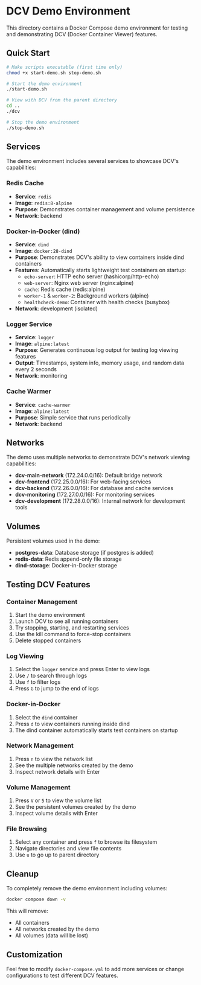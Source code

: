 # DCV Demo Environment

This directory contains a Docker Compose demo environment for testing and demonstrating DCV (Docker Container Viewer) features.

## Quick Start

```bash
# Make scripts executable (first time only)
chmod +x start-demo.sh stop-demo.sh

# Start the demo environment
./start-demo.sh

# View with DCV from the parent directory
cd ..
./dcv

# Stop the demo environment
./stop-demo.sh
```

## Services

The demo environment includes several services to showcase DCV's capabilities:

### Redis Cache
- **Service**: `redis`
- **Image**: `redis:8-alpine`
- **Purpose**: Demonstrates container management and volume persistence
- **Network**: backend

### Docker-in-Docker (dind)
- **Service**: `dind`
- **Image**: `docker:28-dind`
- **Purpose**: Demonstrates DCV's ability to view containers inside dind containers
- **Features**: Automatically starts lightweight test containers on startup:
  - `echo-server`: HTTP echo server (hashicorp/http-echo)
  - `web-server`: Nginx web server (nginx:alpine)
  - `cache`: Redis cache (redis:alpine)
  - `worker-1` & `worker-2`: Background workers (alpine)
  - `healthcheck-demo`: Container with health checks (busybox)
- **Network**: development (isolated)

### Logger Service
- **Service**: `logger`
- **Image**: `alpine:latest`
- **Purpose**: Generates continuous log output for testing log viewing features
- **Output**: Timestamps, system info, memory usage, and random data every 2 seconds
- **Network**: monitoring

### Cache Warmer
- **Service**: `cache-warmer`
- **Image**: `alpine:latest`
- **Purpose**: Simple service that runs periodically
- **Network**: backend

## Networks

The demo uses multiple networks to demonstrate DCV's network viewing capabilities:

- **dcv-main-network** (172.24.0.0/16): Default bridge network
- **dcv-frontend** (172.25.0.0/16): For web-facing services
- **dcv-backend** (172.26.0.0/16): For database and cache services
- **dcv-monitoring** (172.27.0.0/16): For monitoring services
- **dcv-development** (172.28.0.0/16): Internal network for development tools

## Volumes

Persistent volumes used in the demo:

- **postgres-data**: Database storage (if postgres is added)
- **redis-data**: Redis append-only file storage
- **dind-storage**: Docker-in-Docker storage

## Testing DCV Features

### Container Management
1. Start the demo environment
2. Launch DCV to see all running containers
3. Try stopping, starting, and restarting services
4. Use the kill command to force-stop containers
5. Delete stopped containers

### Log Viewing
1. Select the `logger` service and press Enter to view logs
2. Use `/` to search through logs
3. Use `f` to filter logs
4. Press `G` to jump to the end of logs

### Docker-in-Docker
1. Select the `dind` container
2. Press `d` to view containers running inside dind
3. The dind container automatically starts test containers on startup

### Network Management
1. Press `n` to view the network list
2. See the multiple networks created by the demo
3. Inspect network details with Enter

### Volume Management
1. Press `V` or `5` to view the volume list
2. See the persistent volumes created by the demo
3. Inspect volume details with Enter

### File Browsing
1. Select any container and press `f` to browse its filesystem
2. Navigate directories and view file contents
3. Use `u` to go up to parent directory

## Cleanup

To completely remove the demo environment including volumes:

```bash
docker compose down -v
```

This will remove:
- All containers
- All networks created by the demo
- All volumes (data will be lost)

## Customization

Feel free to modify `docker-compose.yml` to add more services or change configurations to test different DCV features.